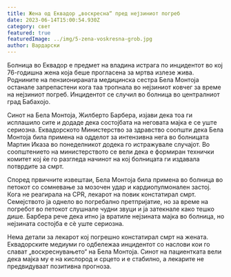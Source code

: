 ```yaml
---
title: Жена од Еквадор „воскресна“ пред нејзиниот погреб
date: 2023-06-14T15:00:54.930Z
category: свет
featured: true
featuredImage: ../img/5-zena-voskresna-grob.jpg
author: Вардарски
---
```

Болница во Еквадор е предмет на владина истрага по инцидентот во кој 76-годишна жена која беше прогласена за мртва излезе жива. Роднините на пензионираната медицинска сестра Бела Монтоја останале запрепастени кога таа тропнала во нејзиниот ковчег за време на нејзиниот погреб. Инцидентот се случил во болница во централниот град Бабахојо.

Синот на Бела Монтоја, Жилберто Барбера, изјави дека тоа ги исплашило сите и додаде дека состојбата на неговата мајка е се уште сериозна. Еквадорското Министерство за здравство соопшти дека Бела Монтоја била примена на одделот за интензивна нега во болницата Мартин Иказа во понеделникот додека го истражувале случајот. Во соопштението на министерството се вели дека е формиран технички комитет кој ќе го разгледа начинот на кој болницата ги издавала потврдите за смрт.

Според првичните извештаи, Бела Монтоја била примена во болница во петокот со сомневање за мозочен удар и кардиопулмонален застој. Кога не реагирала на CPR, лекарот на повик констатирал смрт. Семејството ја однело во погребално претпријатие, но за време на погребот во петокот слушнале чудни звуци и ја затекнале како тешко дише. Барбера рече дека итно ја вратиле нејзината мајка во болница, но нејзината состојба е сè уште сериозна.

Нема детали за лекарот кој погрешно констатирал смрт на жената. Еквадорските медиуми го одбележаа инцидентот со наслови кои го слават „воскреснувањето“ на Бела Монтоја. Синот на пациентката вели дека мајка му е на кислород и срцето и е стабилно, а лекарите не предвидуваат позитивна прогноза.